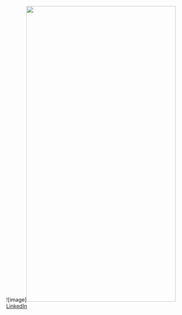 
![image]<img src = "https://user-images.githubusercontent.com/44209638/174831005-c0367842-72e6-4d82-8d0a-ac8eeaf2fd96.png" width="400" height="790">
[LinkedIn](https://www.linkedin.com/in/rabeya-akter-4a3111174/)

